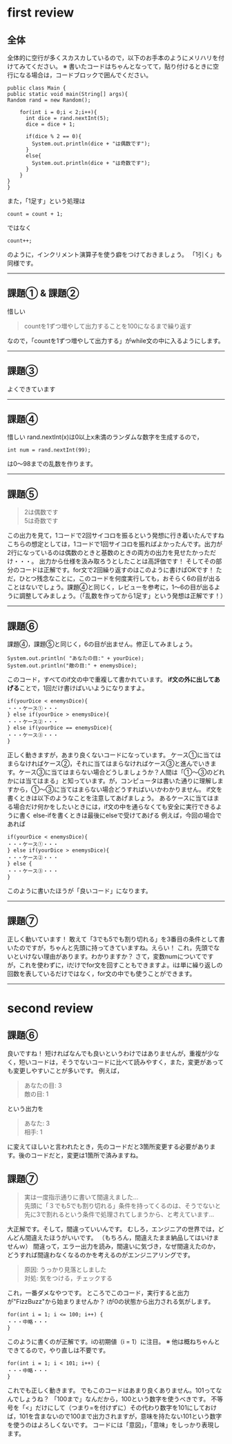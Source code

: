 # first review

## 全体
全体的に空行が多くスカスカしているので，以下のお手本のようにメリハリを付けてみてください。
※ 書いたコードはちゃんとなってて，貼り付けるときに空行になる場合は，コードブロックで囲んでください。
~~~
public class Main {
public static void main(String[] args){
Random rand = new Random();

    for(int i = 0;i < 2;i++){
      int dice = rand.nextInt(5);
      dice = dice + 1;
       
      if(dice % 2 == 0){
        System.out.println(dice + "は偶数です");
      }
      else{
        System.out.println(dice + "は奇数です");
      }
    }
}
}
~~~
また，「1足す」という処理は
~~~
count = count + 1;
~~~
ではなく
~~~
count++;
~~~
のように，インクリメント演算子を使う癖をつけておきましょう。
「1引く」も同様です。

---

## 課題① & 課題②
惜しい
>countを1ずつ増やして出力することを100になるまで繰り返す

なので，「countを1ずつ増やして出力する」がwhile文の中に入るようにします。

---

## 課題③
よくできています

---

## 課題④
惜しい
rand.nextInt(x)は0以上x未満のランダムな数字を生成するので，
~~~
int num = rand.nextInt(99);
~~~
は0〜98までの乱数を作ります。

---

## 課題⑤
>2は偶数です  
>5は奇数です

この出力を見て，1コードで2回サイコロを振るという発想に行き着いたんですね
こちらの想定としては，1コードで1回サイコロを振ればよかったんです。出力が2行になっているのは偶数のときと基数のときの両方の出力を見せたかっただけ・・・。
出力から仕様を汲み取ろうとしたことは高評価です！
そしてその部分のコードは正解です。for文で2回繰り返すのはこのように書けばOKです！
ただ，ひとつ残念なことに，このコードを何度実行しても，おそらく6の目が出ることはないでしょう。課題④と同じく，レビューを参考に，1〜6の目が出るように調整してみましょう。（「乱数を作ってから1足す」という発想は正解です！）

---

## 課題⑥
課題④，課題⑤と同じく，6の目が出ません。修正してみましょう。
~~~
System.out.println( "あなたの目:" + yourDice);
System.out.println("敵の目:" + enemysDice);
~~~
このコード，すべてのif文の中で重複して書かれています。
**if文の外に出してあげる**ことで，1回だけ書けばいいようになりますよ。
~~~
if(yourDice < enemysDice){
・・・ケース①・・・
} else if(yourDice > enemysDice){
・・・ケース②・・・
} else if(yourDice == enemysDice){
・・・ケース③・・・
}
~~~
正しく動きますが，あまり良くないコードになっています。
ケース①に当てはまらなければケース②，それに当てはまらなければケース③と進んでいきます。ケース③に当てはまらない場合どうしましょうか？人間は「①〜③のどれかには当てはまる」と知っています。が，コンピュータは書いた通りに理解しますから，①〜③に当てはまらない場合どうすればいいかわかりません。
if文を書くときは以下のようなことを注意してあげましょう。
あるケースに当てはまる場合だけ何かをしたいときには，if文の中を通らなくても安全に実行できるように書く
else-ifを書くときは最後にelseで受けてあげる
例えば，今回の場合であれば
~~~
if(yourDice < enemysDice){
・・・ケース①・・・
} else if(yourDice > enemysDice){
・・・ケース②・・・
} else {
・・・ケース③・・・
}
~~~
このように書いたほうが「良いコード」になります。

---

## 課題⑦
正しく動いています！
敢えて「3でも5でも割り切れる」を3番目の条件として書いたのですが，ちゃんと先頭に持ってきていますね。えらい！
これ，先頭でないといけない理由があります。わかりますか？
さて，変数numについてですが，これを使わずに，iだけでfor文を回すこともできますよ。iは単に繰り返しの回数を表しているだけではなく，for文の中でも使うことができます。

---

# second review

## 課題⑥
良いですね！
短ければなんでも良いというわけではありませんが，重複が少なく，短いコードは，そうでないコードに比べて読みやすく，また，変更があっても変更しやすいことが多いです。
例えば，

>あなたの目: 3  
敵の目: 1

という出力を

>あなた: 3  
相手: 1

に変えてほしいと言われたとき，先のコードだと3箇所変更する必要があります。後のコードだと，変更は1箇所で済みますね。


## 課題⑦
>実は一度指示通りに書いて間違えました…  
先頭に「３でも5でも割り切れる」条件を持ってくるのは、そうでないと先に3で割れるという条件で処理されてしまうから、と考えています…

大正解です。そして，間違っていいんです。
むしろ，エンジニアの世界では，どんどん間違えたほうがいいです。
（もちろん，間違えたまま納品してはいけませんｗ）
間違って，エラー出力を読み，間違いに気づき，なぜ間違えたのか，どうすれば間違わなくなるのかを考えるのがエンジニアリングです。

>原因: うっかり見落としました  
対処: 気をつける，チェックする

これ，一番ダメなやつです。
ところでこのコード，実行すると出力が"FizzBuzz"から始まりませんか？
iが0の状態から出力される気がします。
~~~
for(int i = 1; i <= 100; i++) {
・・・中略・・・
}
~~~
このように書くのが正解です。iの初期値（i = 1）に注目。
※ 他は概ねちゃんとできてるので，やり直しは不要です。
~~~
for(int i = 1; i < 101; i++) {
・・・中略・・・
}
~~~
これでも正しく動きます。
でもこのコードはあまり良くありません。101ってなんでしょうね？
「100まで」なんだから，100という数字を使うべきです。
不等号を「<」だけにして（つまり=を付けずに）その代わり数字を101にしておけば，101を含まないので100まで出力されますが，意味を持たない101という数字を使うのはよろしくないです。
コードには「意図」，「意味」をしっかり表現します。